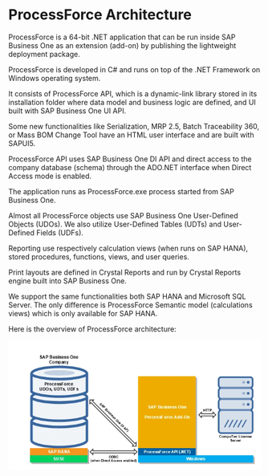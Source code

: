 # ProcessForce Architecture

ProcessForce is a 64-bit .NET application that can be run inside SAP Business One as an extension (add-on) by publishing the lightweight deployment package.

ProcessForce is developed in C# and runs on top of the .NET Framework on Windows operating system.

It consists of ProcessForce API, which is a dynamic-link library stored in its installation folder where data model and business logic are defined, and UI built with SAP Business One UI API.

Some new functionalities like Serialization, MRP 2.5, Batch Traceability 360, or Mass BOM Change Tool have an HTML user interface and are built with SAPUI5.

ProcessForce API uses SAP Business One DI API and direct access to the company database (schema) through the ADO.NET interface when Direct Access mode is enabled.

The application runs as ProcessForce.exe process started from SAP Business One.

Almost all ProcessForce objects use SAP Business One User-Defined Objects (UDOs). We also utilize User-Defined Tables (UDTs) and User-Defined Fields (UDFs).

Reporting use respectively calculation views (when runs on SAP HANA), stored procedures, functions, views, and user queries.

Print layouts are defined in Crystal Reports and run by Crystal Reports engine built into SAP Business One.

We support the same functionalities both SAP HANA and Microsoft SQL Server. The only difference is ProcessForce Semantic model (calculations views) which is only available for SAP HANA.

Here is the overview of ProcessForce architecture:

![ProcessForce architecture](./media/processforce-architecture.webp)
